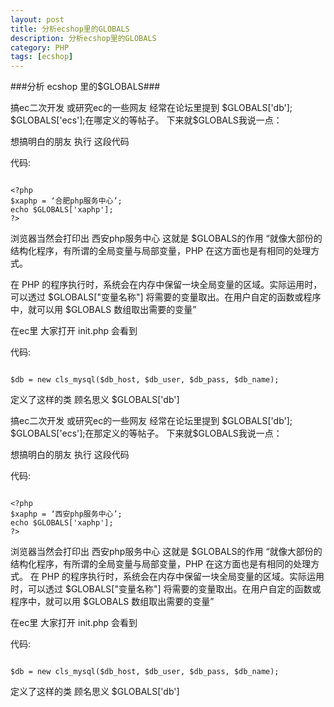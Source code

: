 ```yaml
---
layout: post
title: 分析ecshop里的GLOBALS
description: 分析ecshop里的GLOBALS
category: PHP
tags: [ecshop]
---
```

###分析 ecshop 里的$GLOBALS###
<p>搞ec二次开发 或研究ec的一些网友 经常在论坛里提到 $GLOBALS['db']; $GLOBALS['ecs'];在哪定义的等帖子。 下来就$GLOBALS我说一点：</p>
<p>想搞明白的朋友 执行 这段代码</p>
代码:
<pre><code>
&lt;?php
$xaphp = ‘合肥php服务中心’;
echo $GLOBALS['xaphp'];
?&gt;
</code></pre>
<p>浏览器当然会打印出  西安php服务中心  这就是 $GLOBALS的作用  “就像大部份的结构化程序，有所谓的全局变量与局部变量，PHP  在这方面也是有相同的处理方式。</p>

<p>在  PHP  的程序执行时，系统会在内存中保留一块全局变量的区域。实际运用时，可以透过  $GLOBALS["变量名称"]  将需要的变量取出。在用户自定的函数或程序中，就可以用  $GLOBALS  数组取出需要的变量”</p>
<p>在ec里 大家打开 init.php 会看到</p>
代码:
<pre><code>
$db = new cls_mysql($db_host, $db_user, $db_pass, $db_name);
</code></pre>
<p>定义了这样的类  顾名思义 $GLOBALS['db']</p>
<p>搞ec二次开发 或研究ec的一些网友 经常在论坛里提到 $GLOBALS['db']; $GLOBALS['ecs'];在那定义的等帖子。 下来就$GLOBALS我说一点：</p>
<p>想搞明白的朋友 执行 这段代码</p>
代码:
<pre><code>
&lt;?php
$xaphp = ‘西安php服务中心’;
echo $GLOBALS['xaphp'];
?&gt;
</code></pre>
<p>浏览器当然会打印出  西安php服务中心  这就是 $GLOBALS的作用  “就像大部份的结构化程序，有所谓的全局变量与局部变量，PHP  在这方面也是有相同的处理方式。  在  PHP  的程序执行时，系统会在内存中保留一块全局变量的区域。实际运用时，可以透过  $GLOBALS["变量名称"]  将需要的变量取出。在用户自定的函数或程序中，就可以用  $GLOBALS  数组取出需要的变量”</p>
<p>在ec里 大家打开 init.php 会看到</p>
代码:
<pre><code>
$db = new cls_mysql($db_host, $db_user, $db_pass, $db_name);
</code></pre>
<p>定义了这样的类  顾名思义 $GLOBALS['db']</p>

